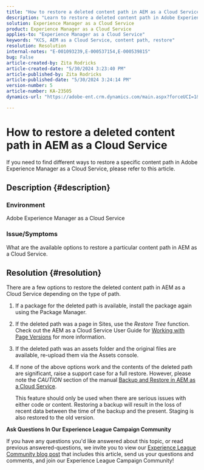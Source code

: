 ```yaml
---
title: "How to restore a deleted content path in AEM as a Cloud Service"
description: "Learn to restore a deleted content path in Adobe Experience Manager as a Cloud Service."
solution: Experience Manager as a Cloud Service
product: Experience Manager as a Cloud Service
applies-to: "Experience Manager as a Cloud Service"
keywords: "KCS, AEM as a Cloud Service, content path, restore"
resolution: Resolution
internal-notes: "E-001093239,E-000537154,E-000539815"
bug: False
article-created-by: Zita Rodricks
article-created-date: "5/30/2024 3:23:40 PM"
article-published-by: Zita Rodricks
article-published-date: "5/30/2024 3:24:14 PM"
version-number: 5
article-number: KA-23505
dynamics-url: "https://adobe-ent.crm.dynamics.com/main.aspx?forceUCI=1&pagetype=entityrecord&etn=knowledgearticle&id=bc363094-981e-ef11-840a-000d3a372703"

---
```

# How to restore a deleted content path in AEM as a Cloud Service


If you need to find different ways to restore a specific content path in Adobe Experience Manager as a Cloud Service, please refer to this article.

## Description {#description}


### <b>Environment</b>

Adobe Experience Manager as a Cloud Service



### <b>Issue/Symptoms</b>

What are the available options to restore a particular content path in AEM as a Cloud Service.


## Resolution {#resolution}


There are a few options to restore the deleted content path in AEM as a Cloud Service depending on the type of path.

1. If a package for the deleted path is available, install the package again using the Package Manager.


2. If the deleted path was a page in Sites, use the *Restore Tree* function. Check out the AEM as a Cloud Service User Guide for [Working with Page Versions](https://experienceleague.adobe.com/docs/experience-manager-cloud-service/content/sites/authoring/features/page-versions.html) for more information.


3. If the deleted path was an assets folder and the original files are available, re-upload them via the Assets console.


4. If none of the above options work and the contents of the deleted path are significant, raise a support case for a full restore. However, please note the *CAUTION* section of the manual [Backup and Restore in AEM as a Cloud Service](https://experienceleague.adobe.com/docs/experience-manager-cloud-service/content/operations/backup.html).

    This feature should only be used when there are serious issues with either code or content. Restoring a backup will result in the loss of recent data between the time of the backup and the present. Staging is also restored to the old version.




<b>Ask Questions In Our Experience League Campaign Community</b>

If you have any questions you'd like answered about this topic, or read previous answered-questions, we invite you to view our [Experience League Community blog post](https://experienceleaguecommunities.adobe.com/t5/adobe-experience-manager-blogs/introducing-top-kcs-articles-curated-for-your-aem/ba-p/672734#M1180) that includes this article, send us your questions and comments, and join our Experience League Campaign Community!


